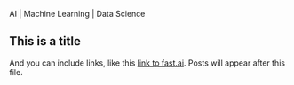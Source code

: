 AI | Machine Learning | Data Science

## This is a title

And you can include links, like this [link to fast.ai](https://www.fast.ai). Posts will appear after this file. 
